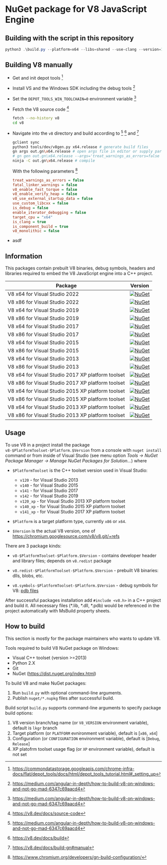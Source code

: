 # NuGet package for V8 JavaScript Engine

## Building with the script in this repository

```powershell
python3 .\build.py --platform=x64 --libs=shared --use-clang --version=11.3
```

## Building V8 manually

- Get and init depot tools [^1]
- Install VS and the Windows SDK including the debug tools [^2]
- Set the `DEPOT_TOOLS_WIN_TOOLCHAIN=0` environment variable [^2]
- Fetch the V8 source code [^3]
  
  ```sh
  fetch --no-history v8
  cd v8
  ```

- Navigate into the `v8` directory and build according to [^2] [^4] and [^5]

  ```sh
  gclient sync
  python3 tools/dev/v8gen.py x64.release # generate build files
  gn args out.gn\x64.release # open args file in editor or supply parameters directly (next line doesn't work yet...):
  # gn gen out.gn\x64.release --args='treat_warnings_as_errors=false fatal_linker_warnings=false v8_enable_fast_torque=false v8_enable_verify_heap=false v8_use_external_startup_data=false use_custom_libcxx=false is_debug=false enable_iterator_debugging=false target_cpu="x64" is_clang=true is_component_build=true v8_monolithic=false'
  ninja -C out.gn\x64.release # compile
  ```

  With the following parameters [^6]

  ```ini
  treat_warnings_as_errors = false
  fatal_linker_warnings = false
  v8_enable_fast_torque = false
  v8_enable_verify_heap = false
  v8_use_external_startup_data = false
  use_custom_libcxx = false
  is_debug = false
  enable_iterator_debugging = false
  target_cpu = "x64"
  is_clang = true
  is_component_build = true
  v8_monolithic = false
  ```

- asdf

[^1]: <https://commondatastorage.googleapis.com/chrome-infra-docs/flat/depot_tools/docs/html/depot_tools_tutorial.html#_setting_up>
[^2]: <https://medium.com/angular-in-depth/how-to-build-v8-on-windows-and-not-go-mad-6347c69aacd4>
[^3]: <https://v8.dev/docs/source-code>
[^4]: <https://v8.dev/docs/build>
[^5]: <https://v8.dev/docs/build-gn#manual>
[^6]: <https://www.chromium.org/developers/gn-build-configuration/>

##  Information

This packages contain prebuilt V8 binaries, debug symbols, headers and
libraries required to embed the V8 JavaScript engine into a C++ project.

| Package                     | Version
|-----------------------------|----------------------------------------------------------------------------------------------------------------------|
|V8 x64 for Visual Studio 2022|[![NuGet](https://img.shields.io/nuget/v/v8-v143-x64.svg)](https://www.nuget.org/packages/v8-v143-x64/)|
|V8 x86 for Visual Studio 2022|[![NuGet](https://img.shields.io/nuget/v/v8-v143-x86.svg)](https://www.nuget.org/packages/v8-v143-x86/)|
|V8 x64 for Visual Studio 2019|[![NuGet](https://img.shields.io/nuget/v/v8-v142-x64.svg)](https://www.nuget.org/packages/v8-v142-x64/)|
|V8 x86 for Visual Studio 2019|[![NuGet](https://img.shields.io/nuget/v/v8-v142-x86.svg)](https://www.nuget.org/packages/v8-v142-x86/)|
|V8 x64 for Visual Studio 2017|[![NuGet](https://img.shields.io/nuget/v/v8-v141-x64.svg)](https://www.nuget.org/packages/v8-v141-x64/)|
|V8 x86 for Visual Studio 2017|[![NuGet](https://img.shields.io/nuget/v/v8-v141-x86.svg)](https://www.nuget.org/packages/v8-v141-x86/)|
|V8 x64 for Visual Studio 2015|[![NuGet](https://img.shields.io/nuget/v/v8-v140-x64.svg)](https://www.nuget.org/packages/v8-v140-x64/)|
|V8 x86 for Visual Studio 2015|[![NuGet](https://img.shields.io/nuget/v/v8-v140-x86.svg)](https://www.nuget.org/packages/v8-v140-x86/)|
|V8 x64 for Visual Studio 2013|[![NuGet](https://img.shields.io/nuget/v/v8-v120-x64.svg)](https://www.nuget.org/packages/v8-v120-x64/)|
|V8 x86 for Visual Studio 2013|[![NuGet](https://img.shields.io/nuget/v/v8-v120-x86.svg)](https://www.nuget.org/packages/v8-v120-x86/)|
|V8 x64 for Visual Studio 2017 XP platform toolset|[![NuGet](https://img.shields.io/nuget/v/v8-v141_xp-x64.svg)](https://www.nuget.org/packages/v8-v141_xp-x64/)|
|V8 x86 for Visual Studio 2017 XP platform toolset|[![NuGet](https://img.shields.io/nuget/v/v8-v141_xp-x86.svg)](https://www.nuget.org/packages/v8-v141_xp-x86/)|
|V8 x64 for Visual Studio 2015 XP platform toolset|[![NuGet](https://img.shields.io/nuget/v/v8-v140_xp-x64.svg)](https://www.nuget.org/packages/v8-v140_xp-x64/)|
|V8 x86 for Visual Studio 2015 XP platform toolset|[![NuGet](https://img.shields.io/nuget/v/v8-v140_xp-x86.svg)](https://www.nuget.org/packages/v8-v140_xp-x86/)|
|V8 x64 for Visual Studio 2013 XP platform toolset|[![NuGet](https://img.shields.io/nuget/v/v8-v120_xp-x64.svg)](https://www.nuget.org/packages/v8-v120_xp-x64/)|
|V8 x86 for Visual Studio 2013 XP platform toolset|[![NuGet](https://img.shields.io/nuget/v/v8-v120_xp-x86.svg)](https://www.nuget.org/packages/v8-v120_xp-x86/)|


## Usage

To use V8 in a project install the package `v8-$PlatformToolset-$Platform.$Version`
from a console with `nuget install` command or from inside of Visual Studio
(see menu option *Tools -> NuGet Package Manager -> Manage NuGet Packages for Solution...*)
where

  * `$PlatformToolset` is the C++ toolset version used in Visual Studio:
    * `v120` - for Visual Studio 2013
    * `v140` - for Visual Studio 2015
    * `v141` - for Visual Studio 2017
    * `v142` - for Visual Studio 2019
    * `v120_xp` - for Visual Studio 2013 XP platform toolset
    * `v140_xp` - for Visual Studio 2015 XP platform toolset
    * `v141_xp` - for Visual Studio 2017 XP platform toolset
  
  * `$Platform` is a target platform type, currently `x86` or `x64`.

  * `$Version` is the actual V8 version, one of https://chromium.googlesource.com/v8/v8.git/+refs

There are 3 package kinds:

  * `v8-$PlatformToolset-$Platform.$Version` - contains developer header and 
    library files; depends on `v8.redist` package

  * `v8.redist-$PlatformToolset-$Platform.$Version` - prebuilt V8 binaries:
    dlls, blobs, etc.

  * `v8.symbols-$PlatformToolset-$Platform.$Version` - debug symbols for V8:
    [pdb files](https://en.wikipedia.org/wiki/Program_database)

After successful packages installation add `#include <v8.h>` in a C++  project
and build it. All necessary files (*.lib, *.dll, *.pdb) would be referenced
in the project automatically with MsBuild property sheets.


## How to build

This section is mostly for the package maintainers who wants to update V8.

Tools required to build V8 NuGet package on Windows:

  * Visual C++ toolset (version >=2013)
  * Python 2.X
  * Git
  * NuGet (https://dist.nuget.org/index.html)

To build V8 and make NuGet packages:

  1. Run `build.py` with optional command-line arguments.
  2. Publish `nuget/*.nupkg` files after successful build.
  
Build script `build.py` supports command-line arguments to specify package build options:

  1. V8 version branch/tag name (or `V8_VERSION` environment variable), default is `lkgr` branch
  2. Target platform (or `PLATFORM` evnironment variable), default is [`x86`, `x64`]
  3. Configuration (or `CONFIGURATION` environment variable), default is [`Debug`, `Release`]
  4. XP platofrm toolset usage flag (or `XP` environment variable), default is not set

